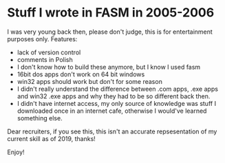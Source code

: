 # Stuff I wrote in FASM in 2005-2006

I was very young back then, please don't judge, this is for entertainment purposes only. Features:

- lack of version control
- comments in Polish
- I don't know how to build these anymore, but I know I used fasm
- 16bit dos apps don't work on 64 bit windows
- win32 apps should work but don't for some reason
- I didn't really understand the difference between .com apps, .exe apps and win32 .exe apps and why they had to be so different back then.
- I didn't have internet access, my only source of knowledge was stuff I downloaded once in an internet cafe, otherwise I would've learned something else.

Dear recruiters, if you see this, this isn't an accurate repsesentation of my current skill as of 2019, thanks!

Enjoy!